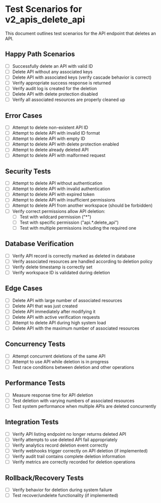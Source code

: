 # Test Scenarios for v2_apis_delete_api

This document outlines test scenarios for the API endpoint that deletes an API.

## Happy Path Scenarios

- [ ] Successfully delete an API with valid ID
- [ ] Delete API without any associated keys
- [ ] Delete API with associated keys (verify cascade behavior is correct)
- [ ] Verify appropriate success response is returned
- [ ] Verify audit log is created for the deletion
- [ ] Delete API with delete protection disabled
- [ ] Verify all associated resources are properly cleaned up

## Error Cases

- [ ] Attempt to delete non-existent API ID
- [ ] Attempt to delete API with invalid ID format
- [ ] Attempt to delete API with empty ID
- [ ] Attempt to delete API with delete protection enabled
- [ ] Attempt to delete already deleted API
- [ ] Attempt to delete API with malformed request

## Security Tests

- [ ] Attempt to delete API without authentication
- [ ] Attempt to delete API with invalid authentication
- [ ] Attempt to delete API with expired token
- [ ] Attempt to delete API with insufficient permissions
- [ ] Attempt to delete API from another workspace (should be forbidden)
- [ ] Verify correct permissions allow API deletion:
  - [ ] Test with wildcard permission ("*")
  - [ ] Test with specific permission ("api.*.delete_api")
  - [ ] Test with multiple permissions including the required one

## Database Verification

- [ ] Verify API record is correctly marked as deleted in database
- [ ] Verify associated resources are handled according to deletion policy
- [ ] Verify delete timestamp is correctly set
- [ ] Verify workspace ID is validated during deletion

## Edge Cases

- [ ] Delete API with large number of associated resources
- [ ] Delete API that was just created
- [ ] Delete API immediately after modifying it
- [ ] Delete API with active verification requests
- [ ] Attempt to delete API during high system load
- [ ] Delete API with the maximum number of associated resources

## Concurrency Tests

- [ ] Attempt concurrent deletions of the same API
- [ ] Attempt to use API while deletion is in progress
- [ ] Test race conditions between deletion and other operations

## Performance Tests

- [ ] Measure response time for API deletion
- [ ] Test deletion with varying numbers of associated resources
- [ ] Test system performance when multiple APIs are deleted concurrently

## Integration Tests

- [ ] Verify API listing endpoint no longer returns deleted API
- [ ] Verify attempts to use deleted API fail appropriately
- [ ] Verify analytics record deletion event correctly
- [ ] Verify webhooks trigger correctly on API deletion (if implemented)
- [ ] Verify audit trail contains complete deletion information
- [ ] Verify metrics are correctly recorded for deletion operations

## Rollback/Recovery Tests

- [ ] Verify behavior for deletion during system failure
- [ ] Test recover/undelete functionality (if implemented)